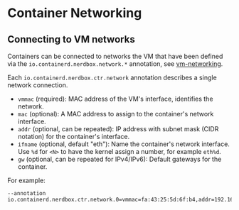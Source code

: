 # Container Networking

## Connecting to VM networks

Containers can be connected to networks the VM that have been defined via the
`io.containerd.nerdbox.network.*` annotation, see [vm-networking](vm-networking.md).

Each `io.containerd.nerdbox.ctr.network` annotation describes a single network
connection.

- `vmmac` (required): MAC address of the VM's interface, identifies the network. 
- `mac` (optional): A MAC address to assign to the container's network interface.
- `addr` (optional, can be repeated): IP address with subnet mask (CIDR notation)
  for the container's interface.
- `ifname` (optional, default "eth<N>"): Name the container's network interface.
  Use `%d` for `<N>` to have the kernel assign a number, for example `eth%d`.
- `gw` (optional, can be repeated for IPv4/IPv6): Default gateways for the container.

For example:

```
--annotation io.containerd.nerdbox.ctr.network.0=vmmac=fa:43:25:5d:6f:b4,addr=192.168.127.111/24,ifname=mynet0,gw=192.168.127.1
```

